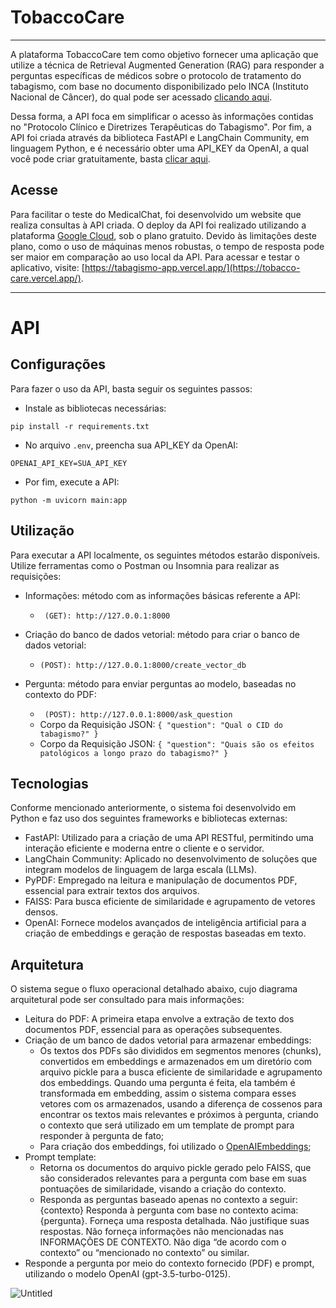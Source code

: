 # TobaccoCare

<hr>

A plataforma TobaccoCare tem como objetivo fornecer uma aplicação que utilize a técnica de Retrieval Augmented Generation (RAG) para responder a perguntas específicas de médicos sobre o protocolo de tratamento do tabagismo, com base no documento disponibilizado pelo INCA (Instituto Nacional de Câncer), do qual pode ser acessado [clicando aqui](https://www.inca.gov.br/sites/ufu.sti.inca.local/files//media/document//protocolo-clinico-e-diretrizes-terapeuticas-do-tabagismo.pdf). 

Dessa forma, a API foca em simplificar o acesso às informações contidas no "Protocolo Clínico e Diretrizes Terapêuticas do Tabagismo". Por fim, a API foi criada através da biblioteca FastAPI e LangChain Community, em linguagem Python, e é necessário obter uma API_KEY da OpenAI, a qual você pode criar gratuitamente, basta [clicar aqui](https://openai.com/index/openai-api/).

## Acesse 

Para facilitar o teste do MedicalChat, foi desenvolvido um website que realiza consultas à API criada. O deploy da API foi realizado utilizando a plataforma [Google Cloud](https://cloud.google.com/), sob o plano gratuito. Devido às limitações deste plano, como o uso de máquinas menos robustas, o tempo de resposta pode ser maior em comparação ao uso local da API. Para acessar e testar o aplicativo, visite: [https://tabagismo-app.vercel.app/](https://tobacco-care.vercel.app/).

<hr>

# API

## Configurações

Para fazer o uso da API, basta seguir os seguintes passos:

- Instale as bibliotecas necessárias:
```
pip install -r requirements.txt
```

- No arquivo ```.env```, preencha sua API_KEY da OpenAI:
```
OPENAI_API_KEY=SUA_API_KEY
```

- Por fim, execute a API:
```
python -m uvicorn main:app
```

## Utilização
Para executar a API localmente, os seguintes métodos estarão disponíveis. Utilize ferramentas como o Postman ou Insomnia para realizar as requisições:
- Informações: método com as informações básicas referente a API:
    - ``` (GET): http://127.0.0.1:8000```
- Criação do banco de dados vetorial: método para criar o banco de dados vetorial:
    - ```(POST): http://127.0.0.1:8000/create_vector_db```

- Pergunta: método para enviar perguntas ao modelo, baseadas no contexto do PDF:
    - ``` (POST): http://127.0.0.1:8000/ask_question```
    - Corpo da Requisição JSON: ```{ "question": "Qual o CID do tabagismo?" }```
    - Corpo da Requisição JSON: ```{ "question": "Quais são os efeitos patológicos a longo prazo do tabagismo?" }```

## Tecnologias

Conforme mencionado anteriormente, o sistema foi desenvolvido em Python e faz uso dos seguintes frameworks e bibliotecas externas:
- FastAPI: Utilizado para a criação de uma API RESTful, permitindo uma interação eficiente e moderna entre o cliente e o servidor.
- LangChain Community: Aplicado no desenvolvimento de soluções que integram modelos de linguagem de larga escala (LLMs).
- PyPDF: Empregado na leitura e manipulação de documentos PDF, essencial para extrair textos dos arquivos.
- FAISS: Para busca eficiente de similaridade e agrupamento de vetores densos.
- OpenAI: Fornece modelos avançados de inteligência artificial para a criação de embeddings e geração de respostas baseadas em texto.

## Arquitetura
O sistema segue o fluxo operacional detalhado abaixo, cujo diagrama arquitetural pode ser consultado para mais informações:
- Leitura do PDF: A primeira etapa envolve a extração de texto dos documentos PDF, essencial para as operações subsequentes.
- Criação de um banco de dados vetorial para armazenar embeddings:
    - Os textos dos PDFs são divididos em segmentos menores (chunks), convertidos em embeddings e armazenados em um diretório com arquivo pickle para a busca eficiente de similaridade e agrupamento dos embeddings. Quando uma pergunta é feita, ela também é transformada em embedding, assim o sistema compara esses vetores com os armazenados, usando a diferença de cossenos para encontrar os textos mais relevantes e próximos à pergunta, criando o contexto que será utilizado em um template de prompt para responder à pergunta de fato;
    - Para criação dos embeddings, foi utilizado o [OpenAIEmbeddings](https://platform.openai.com/docs/guides/embeddings/use-cases);
- Prompt template:
    - Retorna os documentos do arquivo pickle gerado pelo FAISS, que são considerados relevantes para a pergunta com base em suas pontuações de similaridade, visando a criação do contexto.
    - Responda as perguntas baseado apenas no contexto a seguir:
    {contexto}
    Responda à pergunta com base no contexto acima: {pergunta}.
    Forneça uma resposta detalhada.
    Não justifique suas respostas.
    Não forneça informações não mencionadas nas INFORMAÇÕES DE CONTEXTO.
    Não diga “de acordo com o contexto” ou “mencionado no contexto” ou similar.
- Responde a pergunta por meio do contexto fornecido (PDF) e prompt, utilizando o modelo OpenAI (gpt-3.5-turbo-0125).

![Untitled](https://github.com/victoresende19/TabagismoRAG/assets/63743020/eb4cb83e-b179-4c07-bc93-c806262ad579)





